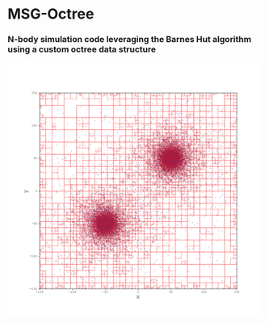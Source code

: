 # MSG-Octree
### N-body simulation code leveraging the Barnes Hut algorithm using a custom octree data structure
![My Image](IMAGES/octree2gal.png)

<div align="justify"> 
